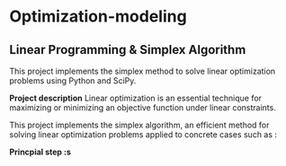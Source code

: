 # Optimization-modeling

## Linear Programming & Simplex Algorithm
This project implements the simplex method to solve linear optimization problems using Python and SciPy.

**Project description**
Linear optimization is an essential technique for maximizing or minimizing an objective function under linear constraints.

This project implements the simplex algorithm, an efficient method for solving linear optimization problems applied to concrete cases such as :

**Princpial step :s**

